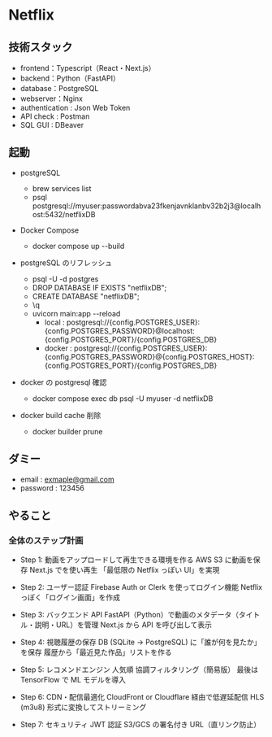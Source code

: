 # Netflix

## 技術スタック

- frontend：Typescript（React・Next.js）
- backend：Python（FastAPI）
- database：PostgreSQL
- webserver：Nginx
- authentication : Json Web Token
- API check : Postman
- SQL GUI : DBeaver

## 起動

- postgreSQL
  - brew services list
  - psql postgresql://myuser:passwordabva23fkenjavnklanbv32b2j3@localhost:5432/netflixDB
- Docker Compose

  - docker compose up --build

- postgreSQL のリフレッシュ

  - psql -U <username> -d postgres
  - DROP DATABASE IF EXISTS "netflixDB";
  - CREATE DATABASE "netflixDB";
  - \q
  - uvicorn main:app --reload
    - local : postgresql://{config.POSTGRES_USER}:{config.POSTGRES_PASSWORD}@localhost:{config.POSTGRES_PORT}/{config.POSTGRES_DB}
    - docker : postgresql://{config.POSTGRES_USER}:{config.POSTGRES_PASSWORD}@{config.POSTGRES_HOST}:{config.POSTGRES_PORT}/{config.POSTGRES_DB}

- docker の postgresql 確認

  - docker compose exec db psql -U myuser -d netflixDB

- docker build cache 削除
  - docker builder prune

## ダミー

- email : exmaple@gmail.com
- password : 123456

## やること

### 全体のステップ計画

- Step 1: 動画をアップロードして再生できる環境を作る
  AWS S3 に動画を保存
  Next.js でを使い再生
  「最低限の Netflix っぽい UI」を実現

- Step 2: ユーザー認証
  Firebase Auth or Clerk を使ってログイン機能
  Netflix っぽく「ログイン画面」を作成

- Step 3: バックエンド API
  FastAPI（Python）で動画のメタデータ（タイトル・説明・URL）を管理
  Next.js から API を呼び出して表示

- Step 4: 視聴履歴の保存
  DB (SQLite → PostgreSQL) に「誰が何を見たか」を保存
  履歴から「最近見た作品」リストを作る

- Step 5: レコメンドエンジン
  人気順
  協調フィルタリング（簡易版）
  最後は TensorFlow で ML モデルを導入

- Step 6: CDN・配信最適化
  CloudFront or Cloudflare 経由で低遅延配信
  HLS (m3u8) 形式に変換してストリーミング

- Step 7: セキュリティ
  JWT 認証
  S3/GCS の署名付き URL（直リンク防止）
